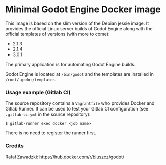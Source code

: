 # Minimal Godot Engine Docker image

This image is based on the slim version of the Debian jessie image. It provides the official Linux server builds of Godot Engine along with the official templates of versions (with more to come):
 * 2.1.3
 * 2.1.4
 * 3.0.1


The primary application is for automating Godot Engine builds.

Godot Engine is located at ```/bin/godot``` and the templates are installed in ```/root/.godot/templates```.

### Usage example (Gitlab CI)

The source repository contains a ```Vagrantfile``` who provides Docker and Gitlab Runner. It can be used to test your Gitlab CI configuration (see ```.gitlab-ci.yml``` in the source repository):

    $ gitlab-runner exec docker <job name>
   
There is no need to register the runner first.

### Credits

Rafał Zawadzki: https://hub.docker.com/r/bluszcz/godot/
